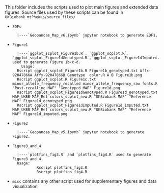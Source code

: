 This folder includes the scripts used to plot main figures and extended data figures. Source files used by these scripts can be found in `UKBiobank_mtPheWas/source_files/`


- `EDFs`      

        |----`Geopandas_Map_v6.ipynb` jupyter notebook to generate EDF1.

- `Figure1`        

        |----`ggplot_scplot_Figure1b.R`, `ggplot_scplot.R`, `ggplot_scplot_Figure1dGenotyped.R`,`ggplot_scplot_Figure1dImputed.R` used to generate Figure 1b-c-d. 
          Usage:    
		Rscript ggplot_scplot_Figure1b.R Figure1b_genotyped.txt Affx-92047866A Affx-92047866B Genotype  color.R A B Figure1b.png
		Rscript ggplot_scplot.R Figure1c.txt minor_allele_frequency_recalled minor_allele_frequency_raw fonts.R "Post-recalling MAF" "Genotyped MAF" Figure1d.png
		Rscript ggplot_scplot_Figure1dGenotyped.R Figure1d_genotyped.txt MAF_UKBB MAF_Ref colors_scplot_new.R "UKBiobank MAF" "Reference MAF" Figure1d_genotyped.png
		Rscript ggplot_scplot_Figure1dImputed.R Figure1d_imputed.txt MAF_UKBB MAF_Ref colors_scplot_new.R "UKBiobank MAF" "Reference MAF" Figure1d_imputed.png
	   
- `Figure2`    

        |----`Geopandas_Map_v5.ipynb` jupyter notebook to generate Figure2.

- `Figure3_and_4`    

        |----`plotfins_fig3.R` and `plotfins_fig4.R` used to generate Figure3 and 4. 
        Usage: 
                 Rscript plotfins_fig3.R
                 Rscript plotfins_fig4.R

- `misc` contains any other script used for supplementary figures and data visualization 
